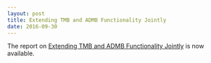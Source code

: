 ```yaml
---
layout: post
title: Extending TMB and ADMB Functionality Jointly
date: 2016-09-30
---
```


The report on [Extending TMB and ADMB Functionality Jointly](/docs/TUNY_AD.pdf) is now available.
